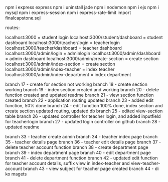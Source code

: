 npm i express
express
npm i uninstall jade
npm i nodemon
npm i ejs
npm i mysql
npm i express-session
npm i express-rate-limit
import finalcapstone.sql


routes:

localhost:3000 = student login
localhost:3000/student/dashboard = student dashboard
localhost:3000/teacher/login = teacherlogin
localhost:3000/teacher/dashboard = teacher dashboard
localhost:3000/admin/login = adminlogin
localhost:3000/admin/dashboard = admin dashboard
localhost:3000/admin/create-section = create section
localhost:3000/admin/index-section = create section
localhost:3000/admin/index-teacher = index teacher
localhost:3000/admin/index-department = index department

branch 17 - create for section not working
branch 18 - create section working
branch 19 - index section created and working
branch 20 - delete function created and updated readme
branch 21 - view section function created
branch 22 - application routing updated
branch 23 - added edit function, 50% done
branch 24 - edit function 100% done, index section and create section updated routing, updated db
branch 25 - edited view-section table
branch 26 - updated controller for teacher login, and added inputfield for teacherlogin
branch 27 - updated login controller on github
branch 28 - updated readme

branch 33 - teacher create admin
branch 34 - teacher index page
branch 35 - teacher details page
branch 36 - teacher edit details page
branch 37 - delete teacher account function
branch 38 - create department page
branch 39 - index department page
branch 40 - edit department page
branch 41 - delete department function
branch 42 - updated edit function for teacher account details, suffix view in index-teacher and view-teacher-account
branch 43 - view subject for teacher page created
branch 44 - di ko magets
